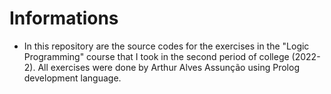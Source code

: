 # Informations

 - In this repository are the source codes for the exercises in the "Logic Programming" course that I took in the second period of college (2022-2). All exercises were done by Arthur Alves Assunção using Prolog development language.

#
